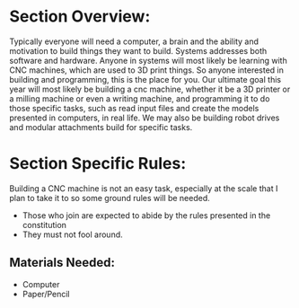 # Section Overview:

Typically everyone will need a computer, a brain and the ability and motivation to build things they want to build. Systems addresses both software and hardware. Anyone in systems will most likely be learning with CNC machines, which are used to 3D print things. So anyone interested in building and programming, this is the place for you. Our ultimate goal this year will most likely be building a cnc machine, whether it be a 3D printer or a milling machine or even a writing machine, and programming it to do those specific tasks, such as read input files and create the models presented in computers, in real life. We may also be building robot drives and modular attachments build for specific tasks.

# Section Specific Rules:

Building a CNC machine is not an easy task, especially at the scale that I plan to take it to so some ground rules will be needed.
- Those who join are expected to abide by the rules presented in the constitution
- They must not fool around.

## Materials Needed:
- Computer
- Paper/Pencil
